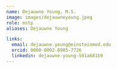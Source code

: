 ```yaml
---
name: Dejauwne Young, M.S.
image: images/dejauwneyoung.jpeg
role: mstp
aliases: Dejauwne Young

links:
  email: dejauwne.young@einsteinmed.edu
  orcid: 0000-0002-8985-7726
  linkedin: dejauwne-young-501a681b9
---
```



